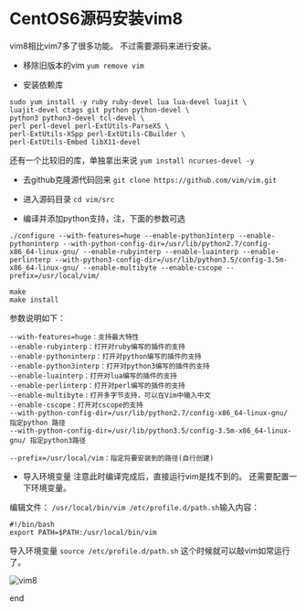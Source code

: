 # CentOS6源码安装vim8

vim8相比vim7多了很多功能。
不过需要源码来进行安装。

* 移除旧版本的vim
`yum remove vim`

* 安装依赖库
```
sudo yum install -y ruby ruby-devel lua lua-devel luajit \
luajit-devel ctags git python python-devel \
python3 python3-devel tcl-devel \
perl perl-devel perl-ExtUtils-ParseXS \
perl-ExtUtils-XSpp perl-ExtUtils-CBuilder \
perl-ExtUtils-Embed libX11-devel
```
还有一个比较旧的库，单独拿出来说
`yum install ncurses-devel -y`

* 去github克隆源代码回来
`git clone https://github.com/vim/vim.git`

* 进入源码目录
`cd vim/src`

* 编译并添加python支持，注，下面的参数可选
```
./configure --with-features=huge --enable-python3interp --enable-pythoninterp --with-python-config-dir=/usr/lib/python2.7/config-x86_64-linux-gnu/ --enable-rubyinterp --enable-luainterp --enable-perlinterp --with-python3-config-dir=/usr/lib/python3.5/config-3.5m-x86_64-linux-gnu/ --enable-multibyte --enable-cscope --prefix=/usr/local/vim/

make
make install
```

参数说明如下：
```
--with-features=huge：支持最大特性
--enable-rubyinterp：打开对ruby编写的插件的支持
--enable-pythoninterp：打开对python编写的插件的支持
--enable-python3interp：打开对python3编写的插件的支持
--enable-luainterp：打开对lua编写的插件的支持
--enable-perlinterp：打开对perl编写的插件的支持
--enable-multibyte：打开多字节支持，可以在Vim中输入中文
--enable-cscope：打开对cscope的支持
--with-python-config-dir=/usr/lib/python2.7/config-x86_64-linux-gnu/ 指定python 路径
--with-python-config-dir=/usr/lib/python3.5/config-3.5m-x86_64-linux-gnu/ 指定python3路径

--prefix=/usr/local/vim：指定将要安装到的路径(自行创建)
```

* 导入环境变量
注意此时编译完成后，直接运行vim是找不到的。
还需要配置一下环境变量。

编辑文件：
`/usr/local/bin/vim /etc/profile.d/path.sh`输入内容：

```
#!/bin/bash
export PATH=$PATH:/usr/local/bin/vim
```
导入环境变量
`source /etc/profile.d/path.sh`
这个时候就可以敲vim如常运行了。

![vim8]($resource/vim8.jpg)


end

